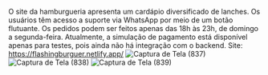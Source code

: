 O site da hamburgueria apresenta um cardápio diversificado de lanches. Os usuários têm acesso a suporte via WhatsApp por meio de um botão flutuante. Os pedidos podem ser feitos apenas das 18h às 23h, de domingo a segunda-feira. Atualmente, a simulação de pagamento está disponível apenas para testes, pois ainda não há integração com o backend.
Site: https://flashingburguer.netlify.app/
![Captura de Tela (837)](https://github.com/laurafeitosaa/Flashing-Burguer/assets/115425220/c4356a0c-aa05-4207-ab79-c5d954d5951b)
![Captura de Tela (838)](https://github.com/laurafeitosaa/Flashing-Burguer/assets/115425220/3525b5c1-e66a-46bf-8e95-b8f62a6059a5)
![Captura de Tela (839)](https://github.com/laurafeitosaa/Flashing-Burguer/assets/115425220/43755b2f-1f34-4d36-9347-499b18dd3055)


